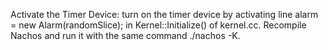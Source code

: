 Activate the Timer Device: 
turn on the timer device by activating line alarm = new Alarm(randomSlice); in Kernel::Initialize() of kernel.cc. 
Recompile Nachos and run it with the same command ./nachos -K. 